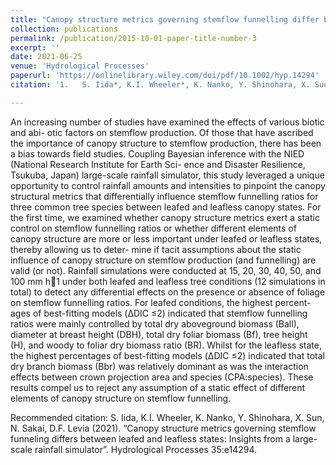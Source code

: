 ```yaml
---
title: "Canopy structure metrics governing stemflow funnelling differ between leafed and leafless states: Insights from a large‐scale rainfall simulator"
collection: publications
permalink: /publication/2015-10-01-paper-title-number-3
excerpt: ''
date: 2021-06-25
venue: 'Hydrological Processes'
paperurl: 'https://onlinelibrary.wiley.com/doi/pdf/10.1002/hyp.14294'
citation: '1.	S. Iida*, K.I. Wheeler*, K. Nanko, Y. Shinohara, X. Sun, N. Sakai, D.F. Levia (2021). &quot;Canopy structure metrics governing stemflow funneling differs between leafed and leafless states: Insights from a large-scale rainfall simulator&quot;. <i>Hydrological Processes<i> 35:e14294.' 

---
```

An increasing number of studies have examined the effects of various biotic and abi- otic factors on stemflow production. Of those that have ascribed the importance of canopy structure to stemflow production, there has been a bias towards field studies. Coupling Bayesian inference with the NIED (National Research Institute for Earth Sci- ence and Disaster Resilience, Tsukuba, Japan) large-scale rainfall simulator, this study leveraged a unique opportunity to control rainfall amounts and intensities to pinpoint the canopy structural metrics that differentially influence stemflow funnelling ratios for three common tree species between leafed and leafless canopy states. For the first time, we examined whether canopy structure metrics exert a static control on stemflow funnelling ratios or whether different elements of canopy structure are more or less important under leafed or leafless states, thereby allowing us to deter- mine if tacit assumptions about the static influence of canopy structure on stemflow production (and funnelling) are valid (or not). Rainfall simulations were conducted at 15, 20, 30, 40, 50, and 100 mm h1 under both leafed and leafless tree conditions (12 simulations in total) to detect any differential effects on the presence or absence of foliage on stemflow funnelling ratios. For leafed conditions, the highest percent- ages of best-fitting models (ΔDIC ≤2) indicated that stemflow funnelling ratios were mainly controlled by total dry aboveground biomass (Ball), diameter at breast height (DBH), total dry foliar biomass (Bf), tree height (H), and woody to foliar dry biomass ratio (BR). Whilst for the leafless state, the highest percentages of best-fitting models (ΔDIC ≤2) indicated that total dry branch biomass (Bbr) was relatively dominant as was the interaction effects between crown projection area and species (CPA:species). These results compel us to reject any assumption of a static effect of different elements of canopy structure on stemflow funnelling.


Recommended citation: S. Iida, K.I. Wheeler, K. Nanko, Y. Shinohara, X. Sun, N. Sakai, D.F. Levia (2021). “Canopy structure metrics governing stemflow funneling differs between leafed and leafless states: Insights from a large-scale rainfall simulator”. Hydrological Processes 35:e14294.